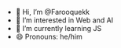 - 👋 Hi, I’m @Farooquekk
- 👀 I’m interested in Web and AI
- 🌱 I’m currently learning JS
- 😄 Pronouns: he/him


<!---
Farooquekk/Farooquekk is a ✨ special ✨ repository because its `README.md` (this file) appears on your GitHub profile.
You can click the Preview link to take a look at your changes.
--->
